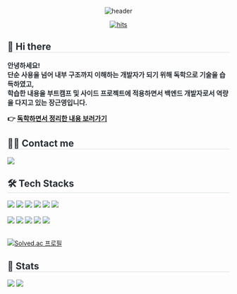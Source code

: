 <div align=center> 
	
![header](https://capsule-render.vercel.app/api?type=waving&color=gradient&height=120&section=header&text=Welcome%20to%20GeunHub&fontSize=50&fontColor=000000)

[![hits](https://myhits.vercel.app/api/hit/https%3A%2F%2Fgithub.com%2Fgeun-00?color=blue&label=hits&size=small)](https://myhits.vercel.app)

</div>

<div style="text-align: left;"> 
    <h2 style="border-bottom: 1px solid #d8dee4; color: #282d33;"> 👋 Hi there  </h2>  
    <div style="font-weight: 700; font-size: 15px; text-align: left; color: #282d33;"> 
		<p>
			안녕하세요! <br>
			단순 사용을 넘어 내부 구조까지 이해하는 개발자가 되기 위해 독학으로 기술을 습득하였고,<br>
			학습한 내용을 부트캠프 및 사이드 프로젝트에 적용하면서 백엔드 개발자로서 역량을 다지고 있는 장근영입니다.
		</p>
		<p>
  			👉 <a href="https://github.com/geun-00/TIL?tab=readme-ov-file#til-">독학하면서 정리한 내용 보러가기</a>
		</p>
	</div> 
</div>

<div style="text-align: left;">
    <h2 style="border-bottom: 1px solid #d8dee4; color: #282d33;"> 🧑‍💻 Contact me </h2>
    <div style="text-align: left;"> 
		<a href=mailto:jgy091411@gmail.com> 
			<img src="https://img.shields.io/badge/Gmail-EA4335?style=flat&logo=Gmail&logoColor=white&link=mailto:jgy091411@gmail.com"> 
		</a>
	</div>
</div> 

<div style="text-align: left;">
  <h2 style="border-bottom: 1px solid #d8dee4; color: #282d33;"> 🛠️ Tech Stacks </h2>
  
  <div style="text-align: left;">
	<img src="https://img.shields.io/badge/Java-007396?style=flat&logo=Conda-Forge&logoColor=white" />
	<img src="https://img.shields.io/badge/Spring-6DB33F?style=flat&logo=Spring&logoColor=white" />
  	<img src="https://img.shields.io/badge/Spring_Boot-6DB33F?style=flat&logo=Spring-Boot&logoColor=white" />
  	<img src="https://img.shields.io/badge/Spring_Security-6DB33F?style=flat&logo=Spring-Security&logoColor=white" />
	<img src="https://img.shields.io/badge/Spring_Data_Jpa-6DB33F?style=flat&logo=Spring%20Data%20JPA&logoColor=white">
	<img src="https://img.shields.io/badge/MySQL-4479A1?style=flat&logo=MySQL&logoColor=white" />
	  
  </div>
  <br>
  <div style="text-align: left;">
	<img src="https://img.shields.io/badge/Intellij IDEA-000000?style=flat&logo=intellijidea&logoColor=white" />
    <img src="https://img.shields.io/badge/Git-F05032?style=flat&logo=Git&logoColor=white" />
    <img src="https://img.shields.io/badge/GitHub-181717?style=flat&logo=GitHub&logoColor=white" />
	<img src="https://img.shields.io/badge/Slack-4A154B?style=flat&logo=Slack&logoColor=white" />
	<img src="https://img.shields.io/badge/Notion-000000?style=flat&logo=Notion&logoColor=white" />
  </div>
</div>

<br>

[![Solved.ac 프로필](http://mazassumnida.wtf/api/mini/generate_badge?boj=jyj9892)](https://solved.ac/jyj9892)


<div style="text-align: left;">
  <h2 style="border-bottom: 1px solid #d8dee4; color: #282d33;"> 🏅 Stats </h2> 
  <div style="text-align: left;"> 
	<img src="https://github-readme-stats.vercel.app/api?username=geun-00&show_icons=true&theme=swift">
	<img src="https://github-readme-stats.vercel.app/api/top-langs/?username=geun-00&layout=compact&theme=swift">
  </div>
</div>

